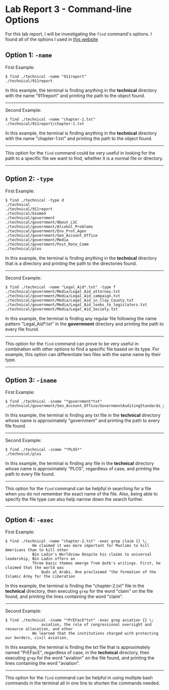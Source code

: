 # Lab Report 3 - Command-line Options

For this lab report, I will be investigating the `find` command's options. I found all of the options I used in [this website](https://www.redhat.com/sysadmin/linux-find-command)

## Option 1: `-name`

First Example:
```
$ find ./technical -name "911report"
./technical/911report
```

In this example, the terminal is finding anything in the **technical** directory with the name "911report" and printing the path to the object found. 

___

Second Example:
```
$ find ./technical -name "chapter-1.txt"
./technical/911report/chapter-1.txt
```

In this example, the terminal is finding anything in the **technical** directory with the name "chapter-1.txt" and printing the path to the object found. 

___

This option for the `find` command could be very useful in looking for the path to a specific file we want to find, whether it is a normal file or directory.

___

## Option 2: `-type`

First Example:
```
$ find ./technical -type d
./technical
./technical/911report
./technical/biomed
./technical/government
./technical/government/About_LSC
./technical/government/Alcohol_Problems
./technical/government/Env_Prot_Agen
./technical/government/Gen_Account_Office
./technical/government/Media
./technical/government/Post_Rate_Comm
./technical/plos
```

In this example, the terminal is finding anything in the **technical** directory that is a directory and printing the path to the directories found.

___

Second Example:
```
$ find ./technical -name "Legal_Aid*.txt" -type f
./technical/government/Media/Legal_Aid_attorney.txt
./technical/government/Media/Legal_Aid_campaign.txt
./technical/government/Media/Legal_Aid_in_Clay_County.txt
./technical/government/Media/Legal_Aid_looks_to_legislators.txt
./technical/government/Media/Legal_Aid_Society.txt
```

In this example, the terminal is finding any regular file following the name pattern "Legal_Aid*.txt" in the **government** directory and printing the path to every file found.

___

This option for the `find` command can prove to be very useful in combination with other options to find a specific file based on its type. For example, this option can differentiate two files with the same name by their type.

___

## Option 3: `-iname`

First Example:
```
$ find ./technical -iname "*government*txt"
./technical/government/Gen_Account_Office/GovernmentAuditingStandards_yb2002ed.txt
```

In this example, the terminal is finding any txt file in the **technical** directory whose name is approximately "government" and printing the path to every file found. 

___

Second Example:
```
$ find ./technical -iname "*PLOS*"
./technical/plos
```

In this example, the terminal is finding any file in the **technical** directory whose name is approximately "PLOS", regardless of case, and printing the path to every file found.

___

This option for the `find` command can be helpful in searching for a file when you do not remember the exact name of the file. Also, being able to specify the file type can also help narrow down the search further.

___

## Option 4: `-exec`

First Example:
```
$ find ./technical -name "chapter-2.txt" -exec grep claim {} \;
            He claimed it was more important for Muslims to kill Americans than to kill other
            Bin Ladin's Worldview Despite his claims to universal leadership, Bin Ladin offers an
            Three basic themes emerge from Qutb's writings. First, he claimed that the world was
                Quds al Arabi. One proclaimed "the formation of the Islamic Army for the Liberation
```

In this example, the terminal is finding the "chapter-2.txt" file in the **technical** directory, then executing `grep` for the word "claim" on the file found, and printing the lines containing the word "claim".

___

Second Example:
```
$ find ./technical -iname "*PrEFacE*txt" -exec grep aviation {} \;
                aviation, the role of congressional oversight and resource allocation, and other
            We learned that the institutions charged with protecting our borders, civil aviation,
```

In this example, the terminal is finding the txt file that is approximately named "PrEFacE", regardless of case, in the **technical** directory, then executing `grep` for the word "aviation" on the file found, and printing the lines containing the word "aviation".

___

This option for the `find` command can be helpful in using multiple bash commands in the terminal all in one line to shorten the commands needed.

